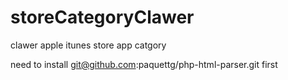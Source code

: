 # storeCategoryClawer
clawer apple itunes store app catgory 

need to install git@github.com:paquettg/php-html-parser.git  first
